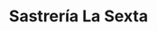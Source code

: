 ---
title: "Sastrería La Sexta"
url: /zona-19-ciudad-de-guatemala/sastreria-la-sexta/
shop: sastre
---
